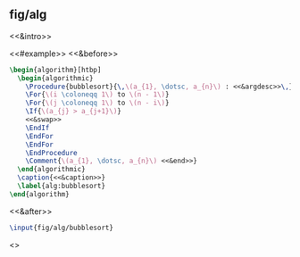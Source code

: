 ## fig/alg

<<&intro>>

<<#example>>
<<&before>>

```latex
\begin{algorithm}[htbp]
  \begin{algorithmic}
    \Procedure{bubblesort}{\,\(a_{1}, \dotsc, a_{n}\) : <<&argdesc>>\,}
    \For{\(i \coloneqq 1\) to \(n - 1\)}
    \For{\(j \coloneqq 1\) to \(n - i\)}
    \If{\(a_{j} > a_{j+1}\)}
    <<&swap>>
    \EndIf
    \EndFor
    \EndFor
    \EndProcedure
    \Comment{\(a_{1}, \dotsc, a_{n}\) <<&end>>}
  \end{algorithmic}
  \caption{<<&caption>>}
  \label{alg:bubblesort}
\end{algorithm}
```

<<&after>>

```latex
\input{fig/alg/bubblesort}
```
<</example>>
